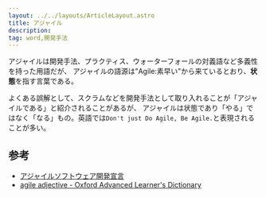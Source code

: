 ```yaml
---
layout: ../../layouts/ArticleLayout.astro
title: アジャイル
description:
tag: word,開発手法
---
```


アジャイルは開発手法、プラクティス、ウォーターフォールの対義語など多義性を持った用語だが、
アジャイルの語源は"Agile:素早い"から来ているとおり、**状態**を指す言葉である。

よくある誤解として、スクラムなどを開発手法として取り入れることが「アジャイルである」と紹介されることがあるが、
アジャイルは状態であり「やる」ではなく「なる」もの。英語では`Don't just Do Agile, Be Agile.`と表現されることが多い。

## 参考

- [アジャイルソフトウェア開発宣言](https://agilemanifesto.org/iso/ja/manifesto.html)
- [agile adjective - Oxford Advanced Learner&apos;s Dictionary](https://www.oxfordlearnersdictionaries.com/definition/english/agile)